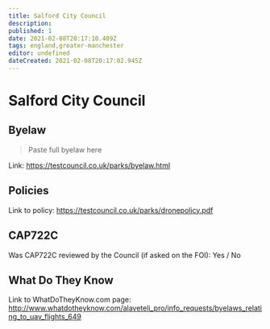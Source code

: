 ```yaml
---
title: Salford City Council
description:
published: 1
date: 2021-02-08T20:17:10.409Z
tags: england,greater-manchester
editor: undefined
dateCreated: 2021-02-08T20:17:02.945Z
---
```


# Salford City Council


## Byelaw
> Paste full byelaw here

Link:
https://testcouncil.co.uk/parks/byelaw.html

## Policies
Link to policy:
https://testcouncil.co.uk/parks/dronepolicy.pdf

## CAP722C

Was CAP722C reviewed by the Council (if asked on the FOI): Yes / No

## What Do They Know

Link to WhatDoTheyKnow.com page:
http://www.whatdotheyknow.com/alaveteli_pro/info_requests/byelaws_relating_to_uav_flights_649

